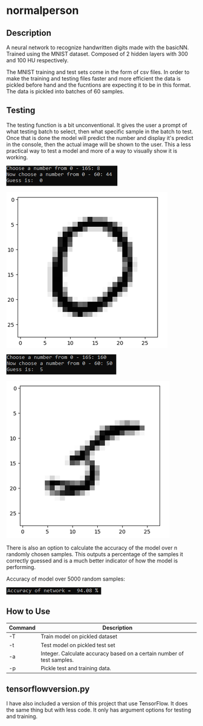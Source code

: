 # normalperson

## Description

A neural network to recognize handwritten digits made with the basicNN. Trained using the MNIST dataset. Composed of 2 hidden layers with 300 and 100 HU respectively.

The MNIST training and test sets come in the form of csv files. In order to make the training and testing files faster and more efficient the data is pickled before hand and the fucntions are expecting it to be in this format. The data is pickled into batches of 60 samples.

## Testing

The testing function is a bit unconventional. It gives the user a prompt of what testing batch to select, then what specific sample in the batch to test. Once that is done the model will predict the number and display it's predict in the console, then the actual image will be shown to the user. This a less practical way to test a model and more of a way to visually show it is working. 

![Guess_1](/screenshots/guess1.PNG)

![Pic_1](/screenshots/pic1.PNG)

![Guess_2](/screenshots/guess2.PNG)

![Pic_2](/screenshots/pic2.PNG)

There is also an option to calculate the accuracy of the model over n randomly chosen samples. This outputs a percentage of the samples it correctly guessed and is a much better indicator of how the model is performing.

Accuracy of model over 5000 random samples:

![Acc](/screenshots/acc.PNG)

## How to Use

| Command | Description |
| --- | --- |
| -T | Train model on pickled dataset |
| -t | Test model on pickled test set |
| -a | Integer. Calculate accuracy based on a certain number of test samples. |
| -p | Pickle test and training data. |

## tensorflowversion.py

I have also included a version of this project that use TensorFlow. It does the same thing but with less code. It only has argument options for testing and training.
